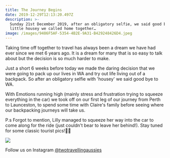 ```yaml
---
title: The Journey Begins
date: 2019-12-29T12:13:20.497Z
description: >-
  Sunday 21st December 2019, after an obligatory selfie, we said good bye to our
  little housey we called home together… 
image: /images/9486F5AF-5354-4B2E-9A31-B429248426D4.jpeg
---
```

Taking time off together to travel has always been a dream we have had ever since we met 6 years ago. It is a dream for many that is so easy to talk about but the decision is so much harder to make.

Just a short 6 weeks before today we made the daring decision that we were going to pack up our lives in WA and try out life living out of a backpack. So after an obligatory selfie with 'housey' we said good bye to WA.

With Emotions running high (mainly stress and frustration trying to squeeze everything in the car) we took off on our first leg of our journey from Perth to Launceston, to spend some time with Claire's family before seeing where our backpacking journeys will take us.

P.s Forgot to mention, Lilly managed to squeeze her way into the car to come along for the ride (just couldn't bear to leave her behind!). Stay tuned for some classic tourist pics!🐰🚗

![](/images/IMG_0001.jpeg)

Follow us on Instagram [@twotravellingaussies](https://www.instagram.com/twotravellingaussies)
